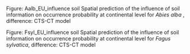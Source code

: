 Figure: Aalb_EU_influence soil
Spatial prediction of the influence of soil information on occurrence probability at continental level for *Abies alba* , difference: CTS-CT model  

Figure: Fsyl_EU_influence soil
Spatial prediction of the influence of soil information on occurrence probability at continental level for *Fagus sylvatica*, difference: CTS-CT model  

